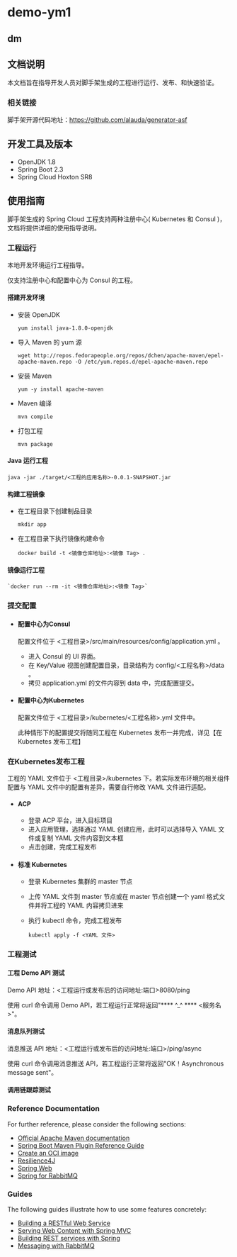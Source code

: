 # demo-ym1
## dm

## 文档说明

 本文档旨在指导开发人员对脚手架生成的工程进行运行、发布、和快速验证。

### 相关链接

 脚手架开源代码地址：https://github.com/alauda/generator-asf

## 开发工具及版本

* OpenJDK 1.8
* Spring Boot 2.3
* Spring Cloud Hoxton SR8

## 使用指南

 脚手架生成的 Spring Cloud 工程支持两种注册中心( Kubernetes 和 Consul )，文档将提供详细的使用指导说明。

### 工程运行

本地开发环境运行工程指导。

仅支持注册中心和配置中心为 Consul 的工程。

#### 搭建开发环境

* 安装 OpenJDK

    `yum install java-1.8.0-openjdk`

* 导入 Maven 的 yum 源

    `wget http://repos.fedorapeople.org/repos/dchen/apache-maven/epel-apache-maven.repo -O /etc/yum.repos.d/epel-apache-maven.repo`

* 安装 Maven

    `yum -y install apache-maven`

* Maven 编译

    `mvn compile`

* 打包工程

    `mvn package`

#### Java 运行工程

`java -jar ./target/<工程的应用名称>-0.0.1-SNAPSHOT.jar`

#### 构建工程镜像

* 在工程目录下创建制品目录
  
    `mkdir app`
* 在工程目录下执行镜像构建命令

    `docker build -t <镜像仓库地址>:<镜像 Tag> .`

#### 镜像运行工程

    `docker run --rm -it <镜像仓库地址>:<镜像 Tag>`

### 提交配置



* #### 配置中心为Consul
    
    配置文件位于 <工程目录>/src/main/resources/config/application.yml 。

    * 进入 Consul 的 UI 界面。
    * 在 Key/Value 视图创建配置目录，目录结构为 config/<工程名称>/data 。
    * 拷贝 application.yml 的文件内容到 data 中，完成配置提交。

* #### 配置中心为Kubernetes

    配置文件位于 <工程目录>/kubernetes/<工程名称>.yml 文件中。

    此种情形下的配置提交将随同工程在 Kubernetes 发布一并完成，详见【在 Kubernetes 发布工程】

### 在Kubernetes发布工程

工程的 YAML 文件位于 <工程目录>/kubernetes 下。若实际发布环境的相关组件配置与 YAML 文件中的配置有差异，需要自行修改 YAML 文件进行适配。

* #### ACP
    * 登录 ACP 平台，进入目标项目
    * 进入应用管理，选择通过 YAML 创建应用，此时可以选择导入 YAML 文件或复制 YAML 文件内容到文本框
    * 点击创建，完成工程发布
* #### 标准 Kubernetes
    * 登录 Kubernetes 集群的 master 节点
    * 上传 YAML 文件到 master 节点或在 master 节点创建一个 yaml 格式文件并将工程的 YAML 内容拷贝进来 
    * 执行 kubectl 命令，完成工程发布
      
      `kubectl apply -f <YAML 文件>`
    
### 工程测试

#### 工程 Demo API 测试

Demo API 地址：<工程运行或发布后的访问地址:端口>8080/ping

使用 curl 命令调用 Demo API，若工程运行正常将返回"**** ^_^ **** <服务名>"。

#### 消息队列测试

消息推送 API 地址：<工程运行或发布后的访问地址:端口>/ping/async

使用 curl 命令调用消息推送 API，若工程运行正常将返回"OK！Asynchronous message sent"。

#### 调用链跟踪测试

### Reference Documentation
For further reference, please consider the following sections:

* [Official Apache Maven documentation](https://maven.apache.org/guides/index.html)
* [Spring Boot Maven Plugin Reference Guide](https://docs.spring.io/spring-boot/docs/2.3.4.RELEASE/maven-plugin/reference/html/)
* [Create an OCI image](https://docs.spring.io/spring-boot/docs/2.3.4.RELEASE/maven-plugin/reference/html/#build-image)
* [Resilience4J](https://cloud.spring.io/spring-cloud-static/spring-cloud-circuitbreaker/current/reference/html)
* [Spring Web](https://docs.spring.io/spring-boot/docs/2.3.4.RELEASE/reference/htmlsingle/#boot-features-developing-web-applications)
* [Spring for RabbitMQ](https://docs.spring.io/spring-boot/docs/2.3.4.RELEASE/reference/htmlsingle/#boot-features-amqp)

### Guides
The following guides illustrate how to use some features concretely:

* [Building a RESTful Web Service](https://spring.io/guides/gs/rest-service/)
* [Serving Web Content with Spring MVC](https://spring.io/guides/gs/serving-web-content/)
* [Building REST services with Spring](https://spring.io/guides/tutorials/bookmarks/)
* [Messaging with RabbitMQ](https://spring.io/guides/gs/messaging-rabbitmq/)

